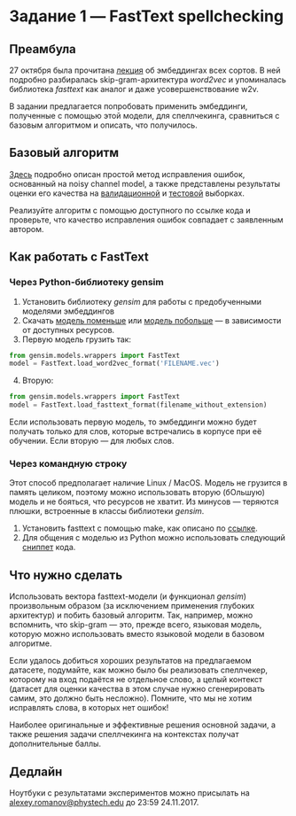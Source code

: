 # Задание 1 — FastText spellchecking
## Преамбула
27 октября была прочитана [лекция](https://github.com/andybelov/abbyy_advanced_ml/blob/master/Lectures/4_Embeddings.pdf ) об эмбеддингах всех сортов. В ней подробно разбиралась skip-gram-архитектура *word2vec* и упоминалась библиотека *fasttext* как аналог и даже усовершенствование w2v.

В задании предлагается попробовать применить эмбеддинги, полученные с помощью этой модели, для спеллчекинга, сравниться с базовым алгоритмом и описать, что получилось.

## Базовый алгоритм

[Здесь](http://norvig.com/spell-correct.html) подробно описан простой метод исправления ошибок, основанный на noisy channel model, а также представлены результаты оценки его качества на [валидационной](http://norvig.com/spell-testset1.txt) и [тестовой](http://norvig.com/spell-testset1.txt) выборках.

Реализуйте алгоритм с помощью доступного по ссылке кода и проверьте, что качество исправления ошибок совпадает с заявленным автором.

## Как работать с FastText
### Через Python-библиотеку gensim
1. Установить библиотеку *gensim* для работы с предобученными моделями эмбеддингов
2. Скачать [модель поменьше](https://s3-us-west-1.amazonaws.com/fasttext-vectors/wiki-news-300d-1M-subword.vec.zip) или [модель побольше](https://s3-us-west-1.amazonaws.com/fasttext-vectors/wiki.en.zip) — в зависимости от доступных ресурсов.
3. Первую модель грузить так:
```python
from gensim.models.wrappers import FastText
model = FastText.load_word2vec_format('FILENAME.vec')
```
4. Вторую:
```python
from gensim.models.wrappers import FastText
model = FastText.load_fasttext_format(filename_without_extension)
```
Если использовать первую модель, то эмбеддинги можно будет получать только для слов, которые встречались в корпусе при её обучении. Если вторую — для любых слов.

### Через командную строку
Этот способ предполагает наличие Linux / MacOS. Модель не грузится в память целиком, поэтому можно использовать вторую (бОльшую) модель и не бояться, что ресурсов не хватит. Из минусов — теряются плюшки, встроенные в классы библиотеки *gensim*.

1. Установить fasttext с помощью make, как описано по [ссылке](https://github.com/facebookresearch/fastText). 
2. Для общения с моделью из Python можно использовать следующий [сниппет](https://github.com/salestock/fastText.py/issues/115#issuecomment-339573398) кода.

## Что нужно сделать
Использовать вектора fasttext-модели (и функционал *gensim*) произвольным образом (за исключением применения глубоких архитектур) и побить базовый алгоритм. Так, например, можно вспомнить, что skip-gram — это, прежде всего, языковая модель, которую можно использовать вместо языковой модели в базовом алгоритме.

Если удалось добиться хороших результатов на предлагаемом датасете, подумайте, как можно было бы реализовать спеллчекер, которому на вход подаётся не отдельное слово, а целый контекст (датасет для оценки качества в этом случае нужно сгенерировать самим, это должно быть несложно). Помните, что мы не хотим исправлять слова, в которых нет ошибок!

Наиболее оригинальные и эффективные решения основной задачи, а также решения задачи спеллчекинга на контекстах получат дополнительные баллы.

## Дедлайн
Ноутбуки с результатами экспериментов можно присылать на [alexey.romanov@phystech.edu](alexey.romanov@phystech.edu) до 23:59 24.11.2017.

